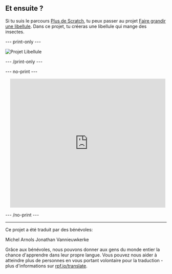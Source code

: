 ## Et ensuite ?

Si tu suis le parcours [Plus de Scratch](https://projects.raspberrypi.org/fr-FR/raspberrypi/more-scratch), tu peux passer au projet [Faire grandir une libellule](https://projects.raspberrypi.org/fr-FR/projects/grow-a-dragonfly). Dans ce projet, tu créeras une libellule qui mange des insectes.

--- print-only ---

![Projet Libellule](images/dragonfly-project.png)

--- /print-only ---

--- no-print ---

<div class="scratch-preview" style="margin-left: 15px;">
  <iframe allowtransparency="true" width="485" height="402" src="https://scratch.mit.edu/projects/embed/657504105/?autostart=false" frameborder="0"></iframe>
</div>

--- /no-print ---

***
Ce projet a été traduit par des bénévoles:

Michel Arnols
Jonathan Vannieuwkerke

Grâce aux bénévoles, nous pouvons donner aux gens du monde entier la chance d'apprendre dans leur propre langue. Vous pouvez nous aider à atteindre plus de personnes en vous portant volontaire pour la traduction - plus d'informations sur [rpf.io/translate](https://rpf.io/translate).
